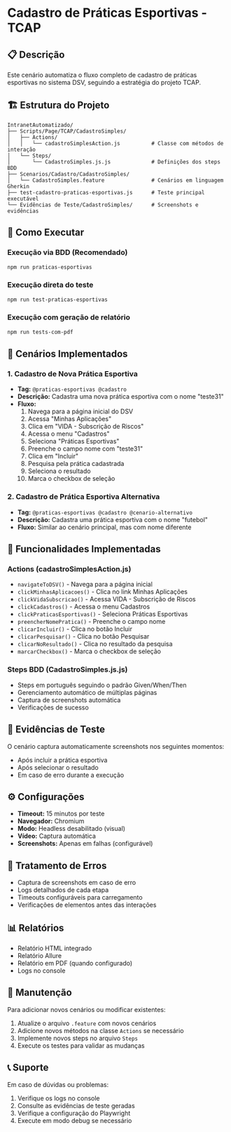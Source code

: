 # Cadastro de Práticas Esportivas - TCAP

## 📋 Descrição
Este cenário automatiza o fluxo completo de cadastro de práticas esportivas no sistema DSV, seguindo a estratégia do projeto TCAP.

## 🏗️ Estrutura do Projeto

```
IntranetAutomatizado/
├── Scripts/Page/TCAP/CadastroSimples/
│   ├── Actions/
│   │   └── cadastroSimplesAction.js          # Classe com métodos de interação
│   └── Steps/
│       └── CadastroSimples.js.js             # Definições dos steps BDD
├── Scenarios/Cadastro/CadastroSimples/
│   └── CadastroSimples.feature               # Cenários em linguagem Gherkin
├── test-cadastro-praticas-esportivas.js      # Teste principal executável
└── Evidências de Teste/CadastroSimples/      # Screenshots e evidências
```

## 🚀 Como Executar

### Execução via BDD (Recomendado)
```bash
npm run praticas-esportivas
```

### Execução direta do teste
```bash
npm run test-praticas-esportivas
```

### Execução com geração de relatório
```bash
npm run tests-com-pdf
```

## 📝 Cenários Implementados

### 1. Cadastro de Nova Prática Esportiva
- **Tag:** `@praticas-esportivas @cadastro`
- **Descrição:** Cadastra uma nova prática esportiva com o nome "teste31"
- **Fluxo:**
  1. Navega para a página inicial do DSV
  2. Acessa "Minhas Aplicações"
  3. Clica em "VIDA - Subscrição de Riscos"
  4. Acessa o menu "Cadastros"
  5. Seleciona "Práticas Esportivas"
  6. Preenche o campo nome com "teste31"
  7. Clica em "Incluir"
  8. Pesquisa pela prática cadastrada
  9. Seleciona o resultado
  10. Marca o checkbox de seleção

### 2. Cadastro de Prática Esportiva Alternativa
- **Tag:** `@praticas-esportivas @cadastro @cenario-alternativo`
- **Descrição:** Cadastra uma prática esportiva com o nome "futebol"
- **Fluxo:** Similar ao cenário principal, mas com nome diferente

## 🔧 Funcionalidades Implementadas

### Actions (cadastroSimplesAction.js)
- `navigateToDSV()` - Navega para a página inicial
- `clickMinhasAplicacoes()` - Clica no link Minhas Aplicações
- `clickVidaSubscricao()` - Acessa VIDA - Subscrição de Riscos
- `clickCadastros()` - Acessa o menu Cadastros
- `clickPraticasEsportivas()` - Seleciona Práticas Esportivas
- `preencherNomePratica()` - Preenche o campo nome
- `clicarIncluir()` - Clica no botão Incluir
- `clicarPesquisar()` - Clica no botão Pesquisar
- `clicarNoResultado()` - Clica no resultado da pesquisa
- `marcarCheckbox()` - Marca o checkbox de seleção

### Steps BDD (CadastroSimples.js.js)
- Steps em português seguindo o padrão Given/When/Then
- Gerenciamento automático de múltiplas páginas
- Captura de screenshots automática
- Verificações de sucesso

## 📸 Evidências de Teste
O cenário captura automaticamente screenshots nos seguintes momentos:
- Após incluir a prática esportiva
- Após selecionar o resultado
- Em caso de erro durante a execução

## ⚙️ Configurações
- **Timeout:** 15 minutos por teste
- **Navegador:** Chromium
- **Modo:** Headless desabilitado (visual)
- **Vídeo:** Captura automática
- **Screenshots:** Apenas em falhas (configurável)

## 🐛 Tratamento de Erros
- Captura de screenshots em caso de erro
- Logs detalhados de cada etapa
- Timeouts configuráveis para carregamento
- Verificações de elementos antes das interações

## 📊 Relatórios
- Relatório HTML integrado
- Relatório Allure
- Relatório em PDF (quando configurado)
- Logs no console

## 🔄 Manutenção
Para adicionar novos cenários ou modificar existentes:
1. Atualize o arquivo `.feature` com novos cenários
2. Adicione novos métodos na classe `Actions` se necessário
3. Implemente novos steps no arquivo `Steps`
4. Execute os testes para validar as mudanças

## 📞 Suporte
Em caso de dúvidas ou problemas:
1. Verifique os logs no console
2. Consulte as evidências de teste geradas
3. Verifique a configuração do Playwright
4. Execute em modo debug se necessário
